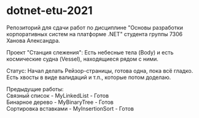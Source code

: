 # dotnet-etu-2021

Репозиторий для сдачи работ по дисциплине "Основы разработки корпоративных систем на платформе .NET" студента группы 7306 Ханова Александра.

Проект "Станция слежения":
Есть небесные тела (Body) и есть космические судна (Vessel), находящиеся рядом с ними.

Статус:
Начал делать Рейзор-страницы, готова одна, пока всё гладко. Есть хвосты в виде валидаций и т.п., которые потом доделаю.

Предыдущие работы: <br>
Связный список - MyLinkedList - Готов <br>
Бинарное дерево - MyBinaryTree - Готов <br>
Сортировка вставками - MyInsertionSort - Готов <br>

